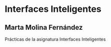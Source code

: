 # Interfaces Inteligentes
## Marta Molina Fernández

Prácticas de la asignatura Interfaces Inteligentes
